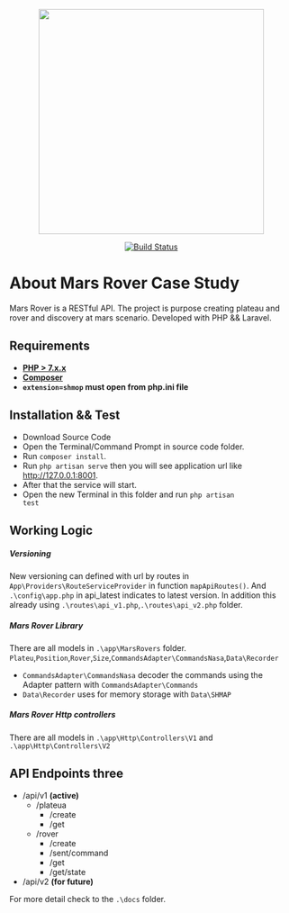 <p align="center"><a href="https://laravel.com" target="_blank"><img src="https://raw.githubusercontent.com/laravel/art/master/logo-lockup/5%20SVG/2%20CMYK/1%20Full%20Color/laravel-logolockup-cmyk-red.svg" width="400"></a></p>

<p align="center">
<a href="https://travis-ci.org/laravel/framework"><img src="https://travis-ci.org/laravel/framework.svg" alt="Build Status"></a>
</p>

# About Mars Rover Case Study

Mars Rover is a RESTful API. The project is purpose creating plateau and rover and discovery at mars scenario.  Developed with PHP && Laravel.

## Requirements

- **[PHP > 7.x.x](https://www.php.net/downloads.php)**
- **[Composer](https://getcomposer.org/download/)**
- **<code>extension=shmop</code> must open from php.ini file**


## Installation && Test

- Download Source Code
- Open the Terminal/Command Prompt in source code folder.
- Run <code>composer install</code>.
- Run <code>php artisan serve</code> then you will see application url like  http://127.0.0.1:8001.
- After that the service will start.
- Open the new Terminal in this folder and run <code>php artisan test</code>
## Working Logic

##### Versioning
New versioning can defined with url by routes in <code>App\Providers\RouteServiceProvider</code> in function <code>mapApiRoutes()</code>. And <code>.\config\app.php</code> in api_latest indicates to latest version. In addition this already using  <code>.\routes\api_v1.php</code>,<code>.\routes\api_v2.php</code>  folder.

##### Mars Rover Library 
There are all models in <code>.\app\MarsRovers</code> folder. <code>Plateu</code>,<code>Position</code>,<code>Rover</code>,<code>Size</code>,<code>CommandsAdapter\CommandsNasa</code></code>,<code>Data\Recorder</code>
- <code>CommandsAdapter\CommandsNasa</code> decoder the commands using the Adapter pattern with <code>CommandsAdapter\Commands</code>
- <code>Data\Recorder</code> uses for memory storage with <code>Data\SHMAP</code>

##### Mars Rover Http controllers
There are all models in <code>.\app\Http\Controllers\V1</code> and <code>.\app\Http\Controllers\V2</code>

## API Endpoints three
- /api/v1 **(active)**
    - /plateua
        - /create
        - /get
    - /rover
        - /create
        - /sent/command
        - /get
        - /get/state
- /api/v2 **(for future)**


For more detail check to the <code>.\docs</code> folder.

